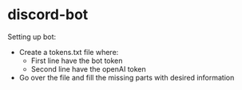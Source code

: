 # discord-bot
Setting up bot:<br>
  - Create a tokens.txt file where:<br>
    - First line have the bot token<br>
    - Second line have the openAI token<br>
  - Go over the file and fill the missing parts with desired information<br>
